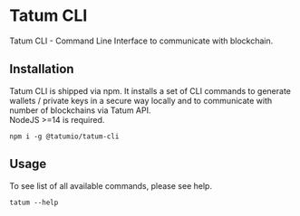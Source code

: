 # Tatum CLI
Tatum CLI - Command Line Interface to communicate with blockchain.

## Installation
Tatum CLI is shipped via npm. It installs a set of CLI commands to generate wallets / private keys in a secure way locally and to communicate with number of blockchains via Tatum API.  
NodeJS >=14 is required.
```
npm i -g @tatumio/tatum-cli
```

## Usage
To see list of all available commands, please see help.

```
tatum --help
```   
